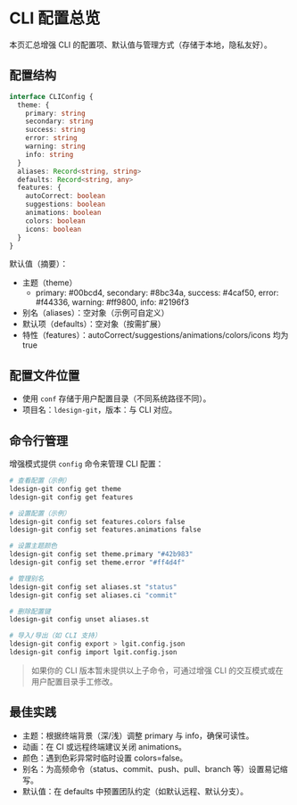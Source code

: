 # CLI 配置总览

本页汇总增强 CLI 的配置项、默认值与管理方式（存储于本地，隐私友好）。

## 配置结构

```ts path=null start=null
interface CLIConfig {
  theme: {
    primary: string
    secondary: string
    success: string
    error: string
    warning: string
    info: string
  }
  aliases: Record<string, string>
  defaults: Record<string, any>
  features: {
    autoCorrect: boolean
    suggestions: boolean
    animations: boolean
    colors: boolean
    icons: boolean
  }
}
```

默认值（摘要）：

- 主题（theme）
  - primary: #00bcd4, secondary: #8bc34a, success: #4caf50, error: #f44336, warning: #ff9800, info: #2196f3
- 别名（aliases）：空对象（示例可自定义）
- 默认项（defaults）：空对象（按需扩展）
- 特性（features）：autoCorrect/suggestions/animations/colors/icons 均为 true

## 配置文件位置

- 使用 `conf` 存储于用户配置目录（不同系统路径不同）。
- 项目名：`ldesign-git`，版本：与 CLI 对应。

## 命令行管理

增强模式提供 `config` 命令来管理 CLI 配置：

```bash
# 查看配置（示例）
ldesign-git config get theme
ldesign-git config get features

# 设置配置（示例）
ldesign-git config set features.colors false
ldesign-git config set features.animations false

# 设置主题颜色
ldesign-git config set theme.primary "#42b983"
ldesign-git config set theme.error "#ff4d4f"

# 管理别名
ldesign-git config set aliases.st "status"
ldesign-git config set aliases.ci "commit"

# 删除配置键
ldesign-git config unset aliases.st

# 导入/导出（如 CLI 支持）
ldesign-git config export > lgit.config.json
ldesign-git config import lgit.config.json
```

> 如果你的 CLI 版本暂未提供以上子命令，可通过增强 CLI 的交互模式或在用户配置目录手工修改。

## 最佳实践

- 主题：根据终端背景（深/浅）调整 primary 与 info，确保可读性。
- 动画：在 CI 或远程终端建议关闭 animations。
- 颜色：遇到色彩异常时临时设置 colors=false。
- 别名：为高频命令（status、commit、push、pull、branch 等）设置易记缩写。
- 默认值：在 defaults 中预置团队约定（如默认远程、默认分支）。

